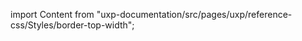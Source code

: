 
import Content from "uxp-documentation/src/pages/uxp/reference-css/Styles/border-top-width";

<Content query="product=photoshop"/>
